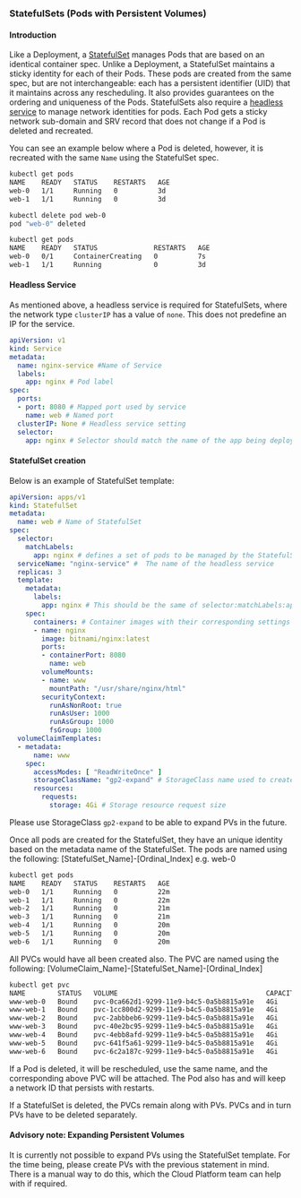 ### StatefulSets (Pods with Persistent Volumes)

#### Introduction

Like a Deployment, a [StatefulSet](https://kubernetes.io/docs/concepts/workloads/controllers/statefulset/) manages Pods that are based on an identical container spec. Unlike a Deployment, a StatefulSet maintains a sticky identity for each of their Pods. These pods are created from the same spec, but are not interchangeable: each has a persistent identifier (UID) that it maintains across any rescheduling. It also provides guarantees on the ordering and uniqueness of the Pods.
StatefulSets also require a [headless service](https://kubernetes.io/docs/concepts/services-networking/service/#headless-services) to manage network identities for pods. Each Pod gets a sticky network sub-domain and SRV record that does not change if a Pod is deleted and recreated.

You can see an example below where a Pod is deleted, however, it is recreated with the same `Name` using the StatefulSet spec. 

```bash
kubectl get pods
NAME    READY   STATUS    RESTARTS   AGE
web-0   1/1     Running   0          3d
web-1   1/1     Running   0          3d

kubectl delete pod web-0 
pod "web-0" deleted

kubectl get pods 
NAME    READY   STATUS              RESTARTS   AGE
web-0   0/1     ContainerCreating   0          7s
web-1   1/1     Running             0          3d
```

#### Headless Service

As mentioned above, a headless service is required for StatefulSets, where the network type `clusterIP` has a value of `none`. This does not predefine an IP for the service. 

```yaml
apiVersion: v1
kind: Service
metadata:
  name: nginx-service #Name of Service
  labels:
    app: nginx # Pod label
spec:
  ports:
  - port: 8080 # Mapped port used by service
    name: web # Named port
  clusterIP: None # Headless service setting
  selector:
    app: nginx # Selector should match the name of the app being deployed as the Statefulset
```

#### StatefulSet creation

Below is an example of StatefulSet template:

```yaml
apiVersion: apps/v1
kind: StatefulSet
metadata:
  name: web # Name of StatefulSet
spec:
  selector:
    matchLabels:
      app: nginx # defines a set of pods to be managed by the StatefulSet
  serviceName: "nginx-service" #  The name of the headless service
  replicas: 3
  template:
    metadata:
      labels:
        app: nginx # This should be the same of selector:matchLabels:app
    spec:
      containers: # Container images with their corresponding settings
      - name: nginx
        image: bitnami/nginx:latest
        ports:
        - containerPort: 8080
          name: web
        volumeMounts:
        - name: www
          mountPath: "/usr/share/nginx/html"
        securityContext:
          runAsNonRoot: true
          runAsUser: 1000
          runAsGroup: 1000
          fsGroup: 1000
  volumeClaimTemplates:
  - metadata:
      name: www
    spec:
      accessModes: [ "ReadWriteOnce" ]
      storageClassName: "gp2-expand" # StorageClass name used to create PV
      resources:
        requests:
          storage: 4Gi # Storage resource request size
```
Please use StorageClass `gp2-expand` to be able to expand PVs in the future.

Once all pods are created for the StatefulSet, they have an unique identity based on the metadata name of the StatefulSet.
The pods are named using the following: [StatefulSet_Name]-[Ordinal_Index] e.g. web-0

```bash
kubectl get pods 
NAME    READY   STATUS    RESTARTS   AGE
web-0   1/1     Running   0          22m
web-1   1/1     Running   0          22m
web-2   1/1     Running   0          21m
web-3   1/1     Running   0          21m
web-4   1/1     Running   0          20m
web-5   1/1     Running   0          20m
web-6   1/1     Running   0          20m
```
All PVCs would have all been created also. The PVC are named using the following: [VolumeClaim_Name]-[StatefulSet_Name]-[Ordinal_Index]

```bash
kubectl get pvc 
NAME        STATUS   VOLUME                                     CAPACITY   ACCESS MODES   STORAGECLASS   AGE
www-web-0   Bound    pvc-0ca662d1-9299-11e9-b4c5-0a5b8815a91e   4Gi        RWO            gp2-expand      29m
www-web-1   Bound    pvc-1cc800d2-9299-11e9-b4c5-0a5b8815a91e   4Gi        RWO            gp2-expand      28m
www-web-2   Bound    pvc-2abbbeb6-9299-11e9-b4c5-0a5b8815a91e   4Gi        RWO            gp2-expand      28m
www-web-3   Bound    pvc-40e2bc95-9299-11e9-b4c5-0a5b8815a91e   4Gi        RWO            gp2-expand      27m
www-web-4   Bound    pvc-4ebb8afd-9299-11e9-b4c5-0a5b8815a91e   4Gi        RWO            gp2-expand      27m
www-web-5   Bound    pvc-641f5a61-9299-11e9-b4c5-0a5b8815a91e   4Gi        RWO            gp2-expand      26m
www-web-6   Bound    pvc-6c2a187c-9299-11e9-b4c5-0a5b8815a91e   4Gi        RWO            gp2-expand      26m
```
If a Pod is deleted, it will be rescheduled, use the same name, and the corresponding above PVC will be attached. 
The Pod also has and will keep a network ID that persists with restarts.

If a StatefulSet is deleted, the PVCs remain along with PVs. PVCs and in turn PVs have to be deleted separately.  

#### Advisory note: Expanding Persistent Volumes
It is currently not possible to expand PVs using the StatefulSet template. For the time being, please create PVs with the previous statement in mind. There is a manual way to do this, which the Cloud Platform team can help with if required.